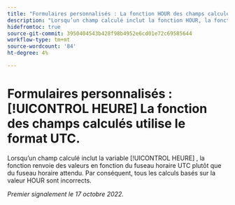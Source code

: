 ```yaml
---
title: "Formulaires personnalisés : La fonction HOUR des champs calculés utilise UTC"
description: "Lorsqu’un champ calculé inclut la fonction HOUR, la fonction renvoie des valeurs basées sur le fuseau horaire UTC plutôt que sur celui attendu. Par conséquent, tous les calculs basés sur la valeur HOUR sont incorrects."
hidefromtoc: true
source-git-commit: 3950404543b428f98b4952e6cd01e72c69585644
workflow-type: tm+mt
source-wordcount: '84'
ht-degree: 4%

---
```



# Formulaires personnalisés : [!UICONTROL HEURE] La fonction des champs calculés utilise le format UTC.

Lorsqu’un champ calculé inclut la variable [!UICONTROL HEURE] , la fonction renvoie des valeurs en fonction du fuseau horaire UTC plutôt que du fuseau horaire attendu. Par conséquent, tous les calculs basés sur la valeur HOUR sont incorrects.

_Premier signalement le 17 octobre 2022._

